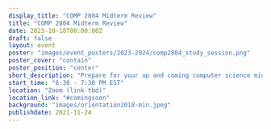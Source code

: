 ```yaml
---
display_title: "COMP 2804 Midterm Review"
title: "COMP 2804 Midterm Review"
date: 2023-10-18T00:00:00Z
draft: false
layout: event
poster: "images/event_posters/2023-2024/comp2804_study_session.png"
poster_cover: "contain"
poster_position: "center"
short_description: "Prepare for your up and coming computer science midterm!"
start_time: "6:30 - 7:30 PM EST"
location: "Zoom (link tbd)"
location_link: "#comingsoon"
background: "images/orientation2018-min.jpeg"
publishdate: 2021-11-24
---
```

